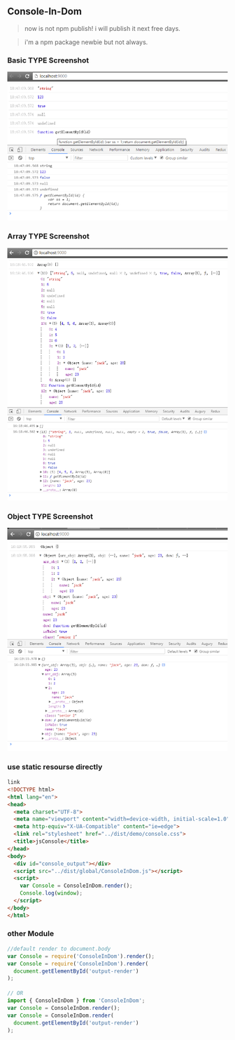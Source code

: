 ## Console-In-Dom
> now is not npm publish! i will publish it next free days.

> i'm a npm package newbie but not always.
### Basic TYPE Screenshot
![](screenshots/ui_basic_01.png)

### Array TYPE Screenshot
![](screenshots/ui_array_02.png)

### Object TYPE Screenshot
![](screenshots/ui_object_02.png)

### use static resourse directly
```html
link
<!DOCTYPE html>
<html lang="en">
<head>
  <meta charset="UTF-8">
  <meta name="viewport" content="width=device-width, initial-scale=1.0">
  <meta http-equiv="X-UA-Compatible" content="ie=edge">
  <link rel="stylesheet" href="../dist/demo/console.css">
  <title>jsConsole</title>
</head>
<body>
  <div id="console_output"></div>
  <script src="../dist/global/ConsoleInDom.js"></script>
  <script>
    var Console = ConsoleInDom.render();
    Console.log(window);
  </script>
</body>
</html>
```

### other Module
```javascript
//default render to document.body
var Console = require('ConsoleInDom').render();
var Console = require('ConsoleInDom').render(
  document.getElementById('output-render')
);

// OR
import { ConsoleInDom } from 'ConsoleInDom';
var Console = ConsoleInDom.render();
var Console = ConsoleInDom.render(
  document.getElementById('output-render')
);
```